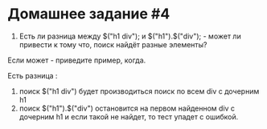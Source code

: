 # Домашнее задание #4

1. Есть ли разница между $("h1 div"); и $("h1").$("div"); - может ли привести к тому что, поиск найдёт разные элементы?

Если может - приведите пример, когда. 
 
 Есть разница : 
 1) поиск $("h1 div") будет производиться поиск по всем div с дочерним h1
 2) поиск $("h1").$("div") остановится на первом найденном div c дочерним h1 и если такой 
 не найдет, то тест упадет с ошибкой.
 